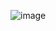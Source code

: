 ![image](https://github.com/asem-hamid/learn-c/assets/155321064/90f71a75-79aa-4fec-a0f9-2481c4fbd3b3)
